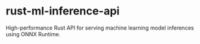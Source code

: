 # rust-ml-inference-api
High-performance Rust API for serving machine learning model inferences using ONNX Runtime.

